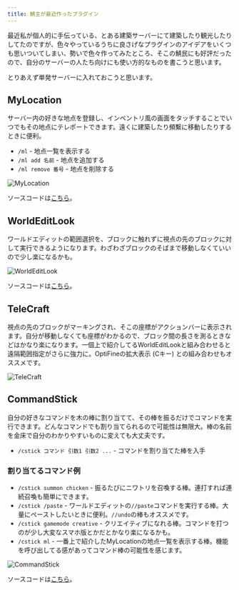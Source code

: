 ```yaml
---
title: 鯖主が最近作ったプラグイン
---
```


最近私が個人的に手伝っている、とある建築サーバーにて建築したり観光したりしてたのですが、色々やっているうちに良さげなプラグインのアイデアをいくつも思いついてしまい、勢いで色々作ってみたところ、そこの鯖民にも好評だったので、自分のサーバーの人たち向けにも使い方的なものを書こうと思います。
<!--more-->
とりあえず単発サーバーに入れておこうと思います。

## MyLocation

サーバー内の好きな地点を登録し、インベントリ風の画面をタッチすることでいつでもその地点にテレポートできます。遠くに建築したり頻繫に移動したりするときに便利。

- `/ml` - 地点一覧を表示する
- `/ml add 名前` - 地点を追加する
- `/ml remove 番号` - 地点を削除する

![MyLocation](https://cdn.discordapp.com/attachments/1055400526105284688/1055400526302421002/image.png)

ソースコードは[こちら](https://github.com/tsuoihito/MyLocation)。

## WorldEditLook

ワールドエディットの範囲選択を、ブロックに触れずに視点の先のブロックに対して実行できるようになります。わざわざブロックのそばまで移動しなくていいので少し楽になるかも。

![WorldEditLook](https://cdn.discordapp.com/attachments/860512759313072159/1006940455646277693/WorldEditRemote.gif)

ソースコードは[こちら](https://github.com/tsuoihito/WorldEditLook)。

## TeleCraft

視点の先のブロックがマーキングされ、そこの座標がアクションバーに表示されます。自分が移動しなくても座標がわかるので、ブロック間の長さを測るときなどはかなり楽になります。一個上で紹介してるWorldEditLookと組み合わせると遠隔範囲指定がさらに強力に。OptiFineの拡大表示 (Cキー) との組み合わせもオススメです。

![TeleCraft](https://cdn.discordapp.com/attachments/1055400890091175967/1055400890552553502/image-1.png)

## CommandStick

自分の好きなコマンドを木の棒に割り当てて、その棒を振るだけでコマンドを実行できます。どんなコマンドでも割り当てられるので可能性は無限大。棒の名前を金床で自分のわかりやすいものに変えても大丈夫です。

- `/cstick コマンド 引数1 引数2 ...` - コマンドを割り当てた棒を入手

### 割り当てるコマンド例

- `/cstick summon chicken` - 振るたびにニワトリを召喚する棒。連打すれば連続召喚も簡単にできます。
- `/cstick /paste` - ワールドエディットの`//paste`コマンドを実行する棒。大量にペーストしたいときに便利。`//undo`の棒もオススメです。
- `/cstick gamemode creative` - クリエイティブになれる棒。コマンドを打つのが少し大変なスマホ版とかだとかなり楽になるかも。
- `/cstick ml` - 一番上で紹介したMyLocationの地点一覧を表示する棒。機能を呼び出してる感があってコマンド棒の可能性を感じます。

![CommandStick](https://cdn.discordapp.com/attachments/1056536233033084929/1056536233251176489/image.png)

ソースコードは[こちら](https://github.com/tsuoihito/CommandStick)。
